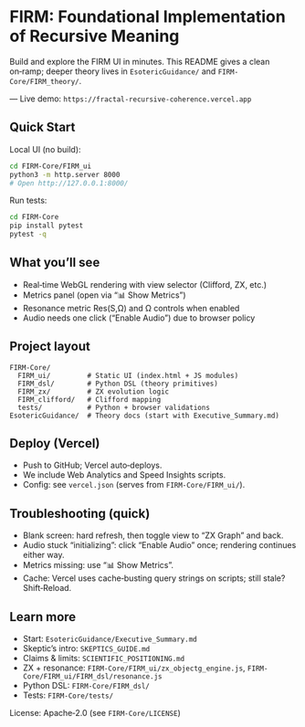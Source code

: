 # FIRM: Foundational Implementation of Recursive Meaning

Build and explore the FIRM UI in minutes. This README gives a clean on‑ramp; deeper theory lives in `EsotericGuidance/` and `FIRM-Core/FIRM_theory/`.

— Live demo: `https://fractal-recursive-coherence.vercel.app`

## Quick Start

Local UI (no build):
```bash
cd FIRM-Core/FIRM_ui
python3 -m http.server 8000
# Open http://127.0.0.1:8000/
```

Run tests:
```bash
cd FIRM-Core
pip install pytest
pytest -q
```

## What you’ll see
- Real‑time WebGL rendering with view selector (Clifford, ZX, etc.)
- Metrics panel (open via “📊 Show Metrics”)
- Resonance metric Res(S,Ω) and Ω controls when enabled
- Audio needs one click (“Enable Audio”) due to browser policy

## Project layout
```
FIRM-Core/
  FIRM_ui/         # Static UI (index.html + JS modules)
  FIRM_dsl/        # Python DSL (theory primitives)
  FIRM_zx/         # ZX evolution logic
  FIRM_clifford/   # Clifford mapping
  tests/           # Python + browser validations
EsotericGuidance/  # Theory docs (start with Executive_Summary.md)
```

## Deploy (Vercel)
- Push to GitHub; Vercel auto‑deploys.
- We include Web Analytics and Speed Insights scripts.
- Config: see `vercel.json` (serves from `FIRM-Core/FIRM_ui/`).

## Troubleshooting (quick)
- Blank screen: hard refresh, then toggle view to “ZX Graph” and back.
- Audio stuck “initializing”: click “Enable Audio” once; rendering continues either way.
- Metrics missing: use “📊 Show Metrics”.
- Cache: Vercel uses cache‑busting query strings on scripts; still stale? Shift‑Reload.

## Learn more
- Start: `EsotericGuidance/Executive_Summary.md`
- Skeptic’s intro: `SKEPTICS_GUIDE.md`
- Claims & limits: `SCIENTIFIC_POSITIONING.md`
- ZX + resonance: `FIRM-Core/FIRM_ui/zx_objectg_engine.js`, `FIRM-Core/FIRM_ui/FIRM_dsl/resonance.js`
- Python DSL: `FIRM-Core/FIRM_dsl/`
- Tests: `FIRM-Core/tests/`

License: Apache‑2.0 (see `FIRM-Core/LICENSE`)
